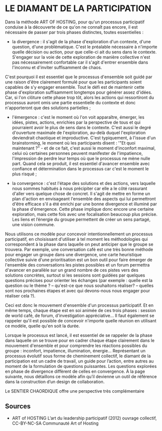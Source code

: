 # LE DIAMANT DE LA PARTICIPATION

Dans la méthode ART OF HOSTING, pour qu'un processus participatif conduise à la découverte de ce qu'on ne connaît pas encore, il est nécessaire de passer par trois phases distinctes, toutes essentielles :

- la divergence : il s'agit de la phase d'exploration d'un contexte, d'une question, d'une problématique. C'est le préalable nécessaire à n'importe quelle décision ou action, pour que celle-ci ait du sens dans le contexte. S'engager sur la voie de cette exploration de manière collective n'est pas nécessairement confortable car il s'agit d'entrer ensemble dans l'inconnu et d'inviter suffisamment de chaos.

C'est pourquoi il est essentiel que le processus d'ensemble soit guidé par une raison d'être clairement formulé pour que les participants soient capables de s'y engager ensemble. Tout le défi est de maintenir cette phase d'exploration suffisamment longtemps pour générer assez d'idées. Car, si l'on clôture cette phase trop tôt, alors les actions qui ressortiront du processus auront omis une partie essentielle du contexte et donc n'apporteront que des solutions partielles ;

- l'émergence : c'est le moment où l'on voit apparaître, émerger, les idées, pistes, actions, enrichies par la perspective de tous et qui pourraient avoir le plus de sens dans le contexte. C'est aussi le degré d'ouverture maximale de l'exploration, au-delà duquel l'exploration deviendrait chaotique et improductive. C'est typiquement, à l'issue d'un brainstorming, le moment où les participants disent : '"Et quoi maintenant ?" - et de ce fait, c'est aussi le moment d'inconfort maximal, celui où certaines personnes peuvent manifester de l'impatience, l'impression de perdre leur temps où que le processus ne mène nulle part. Quand cela se produit, il est essentiel d'avancer ensemble avec confiance et détermination dans le processus car c'est le moment le plus risqué ;

- la convergence : c'est l'étape des solutions et des actions, vers laquelle nous sommes habitués à nous précipiter car elle a le côté rassurant d'aller vers quelque chose de concret. Il s'agit de mettre en forme un plan d'action en envisageant l'ensemble des aspects qui lui permettront d'être efficace s'il a été enrichi par une bonne divergence et illuminé par la phase d'émergence. Cette phase implique donc encore une certaine exploration, mais cette fois avec une focalisation beaucoup plus précise. Les liens et l’énergie du groupe permettent de créer un
sens partagé, une vision commune.

Nous utilisons ce modèle pour concevoir intentionnellement un processus participatif, en choisissant d'utiliser à tel moment les méthodologies qui correspondent à la phase dans laquelle on peut anticiper que le groupe se
trouvera. Par exemple, une conversation café est une très bonne méthode pour engager un groupe dans une divergence, une carte heuristique collective suivie d'une prioritisation est un bon outil pour faire émerger de l'ensemble des
conversations les pistes possibles et un forum permettra d'avancer en parallèle sur un grand nombre de ces pistes vers des solutions concrètes, surtout si les sessions sont guidées par quelques questions précises pour orienter les échanges (par exemple : quelle est la question ou le thème ? – qu'est-ce que nous souhaitons réaliser? –
quelles sont nos prochaines étapes et avec qui devons-nous nous engager pour réaliser cela ?).

Ceci est donc le mouvement d'ensemble d'un processus participatif. Et en même temps, chaque étape est en soi animée de ces trois phases : session de world café, de forum, d'investigation appréciative... Il faut également se rappeler qu'il est possible de concevoir n'importe quelle réunion en utilisant ce modèle, quelle qu'en soit la durée.

Lorsque le processus est lancé, il est essentiel de se rappeler de la phase dans laquelle on se trouve pour en cadrer chaque étape clairement dans le mouvement d'ensemble et pour comprendre les réactions possibles du groupe : inconfort, impatience, illumination, énergie...
Représentant un processus évolutif sous forme de cheminement collectif, le diamant de la participation est un cadre de travail, un guide pour l’action, entre autres au moment de la formulation de questions puissantes. Les questions explorées en phase de divergence diffèrent de celles en convergence. À la page suivante, nous détaillons ce modèle afin qu’il devienne un outil de référence dans la construction d’un design de collaboration.

Le SENTIER CHAORDIQUE offre une perspective très complémentaire

## Sources

- ART of HOSTING L’art du leadership participatif (2012) ouvrage collectif, CC-BY-NC-SA Communauté Art of Hosting

